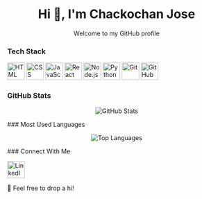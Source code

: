 <h1 align="center">Hi 👋, I'm Chackochan Jose</h1> <p align="center">Welcome to my GitHub profile</p>

### Tech Stack
<p align="left"> <img src="https://cdn.jsdelivr.net/gh/devicons/devicon/icons/html5/html5-original.svg" alt="HTML" width="40" height="40"/> <img src="https://cdn.jsdelivr.net/gh/devicons/devicon/icons/css3/css3-original.svg" alt="CSS" width="40" height="40"/> <img src="https://cdn.jsdelivr.net/gh/devicons/devicon/icons/javascript/javascript-original.svg" alt="JavaScript" width="40" height="40"/> <img src="https://cdn.jsdelivr.net/gh/devicons/devicon/icons/react/react-original.svg" alt="React" width="40" height="40"/> <img src="https://cdn.jsdelivr.net/gh/devicons/devicon/icons/nodejs/nodejs-original.svg" alt="Node.js" width="40" height="40"/> <img src="https://cdn.jsdelivr.net/gh/devicons/devicon/icons/python/python-original.svg" alt="Python" width="40" height="40"/> <img src="https://cdn.jsdelivr.net/gh/devicons/devicon/icons/git/git-original.svg" alt="Git" width="40" height="40"/> <img src="https://cdn.jsdelivr.net/gh/devicons/devicon/icons/github/github-original.svg" alt="GitHub" width="40" height="40"/> </p>

### GitHub Stats
<p align="center"> <img src="https://github-readme-stats.vercel.app/api?username=Codesandmore&show_icons=true&theme=radical" alt="GitHub Stats" /> </p>
### Most Used Languages
<p align="center"> <img src="https://github-readme-stats.vercel.app/api/top-langs/?username=Codesandmore&layout=compact&theme=radical" alt="Top Languages" /> </p>
### Connect With Me
<p align="left"> <a href="https://www.linkedin.com/in/chackochan-jose-74478b287/" target="_blank"> <img src="https://cdn.jsdelivr.net/gh/devicons/devicon/icons/linkedin/linkedin-original.svg" alt="LinkedIn" width="40" height="40"/> </a> </p>
💬 Feel free to drop a hi!

